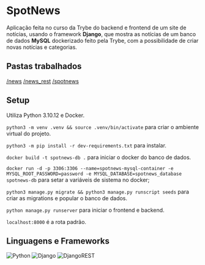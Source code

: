 # SpotNews

Aplicação feita no curso da Trybe do backend e frontend de um site de notícias, usando o framework **Django**, que mostra as notícias de um banco de dados **MySQL** dockerizado feito pela Trybe, com a possibilidade de criar novas notícias e categorias.

## Pastas trabalhados
[/news](https://github.com/thiagopicorelli/spotnews/tree/main/news)
[/news_rest](https://github.com/thiagopicorelli/spotnews/tree/main/news_rest)
[/spotnews](https://github.com/thiagopicorelli/spotnews/tree/main/spotnews)

## Setup
Utiliza Python 3.10.12 e Docker.

`python3 -m venv .venv && source .venv/bin/activate` para criar o ambiente virtual do projeto.

`python3 -m pip install -r dev-requirements.txt` para instalar.

`docker build -t spotnews-db .` para iniciar o docker do banco de dados.

`docker run -d -p 3306:3306 --name=spotnews-mysql-container -e MYSQL_ROOT_PASSWORD=password -e MYSQL_DATABASE=spotnews_database spotnews-db` para setar a variáveis de sistema no docker;

`python3 manage.py migrate && python3 manage.py runscript seeds` para criar as migrations e popular o banco de dados.

`python manage.py runserver` para iniciar o frontend e backend.

`localhost:8000` é a rota padrão.

## Linguagens e Frameworks
![Python](https://img.shields.io/badge/python-3670A0?style=for-the-badge&logo=python&logoColor=ffdd54)
![Django](https://img.shields.io/badge/django-%23092E20.svg?style=for-the-badge&logo=django&logoColor=white)
![DjangoREST](https://img.shields.io/badge/DJANGO-REST-ff1709?style=for-the-badge&logo=django&logoColor=white&color=ff1709&labelColor=gray)